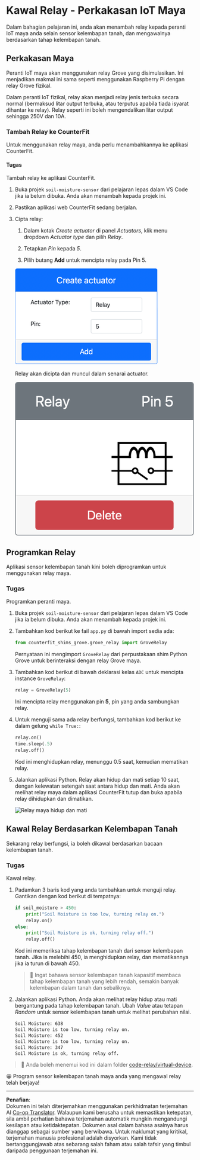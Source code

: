 <!--
CO_OP_TRANSLATOR_METADATA:
{
  "original_hash": "f8f541ee945545017a51aaf309aa37c3",
  "translation_date": "2025-08-28T01:54:59+00:00",
  "source_file": "2-farm/lessons/3-automated-plant-watering/virtual-device-relay.md",
  "language_code": "ms"
}
-->
# Kawal Relay - Perkakasan IoT Maya

Dalam bahagian pelajaran ini, anda akan menambah relay kepada peranti IoT maya anda selain sensor kelembapan tanah, dan mengawalnya berdasarkan tahap kelembapan tanah.

## Perkakasan Maya

Peranti IoT maya akan menggunakan relay Grove yang disimulasikan. Ini menjadikan makmal ini sama seperti menggunakan Raspberry Pi dengan relay Grove fizikal.

Dalam peranti IoT fizikal, relay akan menjadi relay jenis terbuka secara normal (bermaksud litar output terbuka, atau terputus apabila tiada isyarat dihantar ke relay). Relay seperti ini boleh mengendalikan litar output sehingga 250V dan 10A.

### Tambah Relay ke CounterFit

Untuk menggunakan relay maya, anda perlu menambahkannya ke aplikasi CounterFit.

#### Tugas

Tambah relay ke aplikasi CounterFit.

1. Buka projek `soil-moisture-sensor` dari pelajaran lepas dalam VS Code jika ia belum dibuka. Anda akan menambah kepada projek ini.

1. Pastikan aplikasi web CounterFit sedang berjalan.

1. Cipta relay:

    1. Dalam kotak *Create actuator* di panel *Actuators*, klik menu dropdown *Actuator type* dan pilih *Relay*.

    1. Tetapkan *Pin* kepada *5*.

    1. Pilih butang **Add** untuk mencipta relay pada Pin 5.

    ![Tetapan relay](../../../../../translated_images/counterfit-create-relay.fa7c40fd0f2f6afc33b35ea94fcb235085be4861e14e3fe6b9b7bcfc82d1c888.ms.png)

    Relay akan dicipta dan muncul dalam senarai actuator.

    ![Relay yang dicipta](../../../../../translated_images/counterfit-relay.bbf74c1dbdc8b9acd983367fcbd06703a402aefef6af54ddb28e11307ba8a12c.ms.png)

## Programkan Relay

Aplikasi sensor kelembapan tanah kini boleh diprogramkan untuk menggunakan relay maya.

### Tugas

Programkan peranti maya.

1. Buka projek `soil-moisture-sensor` dari pelajaran lepas dalam VS Code jika ia belum dibuka. Anda akan menambah kepada projek ini.

1. Tambahkan kod berikut ke fail `app.py` di bawah import sedia ada:

    ```python
    from counterfit_shims_grove.grove_relay import GroveRelay
    ```

    Pernyataan ini mengimport `GroveRelay` dari perpustakaan shim Python Grove untuk berinteraksi dengan relay Grove maya.

1. Tambahkan kod berikut di bawah deklarasi kelas `ADC` untuk mencipta instance `GroveRelay`:

    ```python
    relay = GroveRelay(5)
    ```

    Ini mencipta relay menggunakan pin **5**, pin yang anda sambungkan relay.

1. Untuk menguji sama ada relay berfungsi, tambahkan kod berikut ke dalam gelung `while True:`:

    ```python
    relay.on()
    time.sleep(.5)
    relay.off()
    ```

    Kod ini menghidupkan relay, menunggu 0.5 saat, kemudian mematikan relay.

1. Jalankan aplikasi Python. Relay akan hidup dan mati setiap 10 saat, dengan kelewatan setengah saat antara hidup dan mati. Anda akan melihat relay maya dalam aplikasi CounterFit tutup dan buka apabila relay dihidupkan dan dimatikan.

    ![Relay maya hidup dan mati](../../../../../images/virtual-relay-turn-on-off.gif)

## Kawal Relay Berdasarkan Kelembapan Tanah

Sekarang relay berfungsi, ia boleh dikawal berdasarkan bacaan kelembapan tanah.

### Tugas

Kawal relay.

1. Padamkan 3 baris kod yang anda tambahkan untuk menguji relay. Gantikan dengan kod berikut di tempatnya:

    ```python
    if soil_moisture > 450:
        print("Soil Moisture is too low, turning relay on.")
        relay.on()
    else:
        print("Soil Moisture is ok, turning relay off.")
        relay.off()
    ```

    Kod ini memeriksa tahap kelembapan tanah dari sensor kelembapan tanah. Jika ia melebihi 450, ia menghidupkan relay, dan mematikannya jika ia turun di bawah 450.

    > 💁 Ingat bahawa sensor kelembapan tanah kapasitif membaca tahap kelembapan tanah yang lebih rendah, semakin banyak kelembapan dalam tanah dan sebaliknya.

1. Jalankan aplikasi Python. Anda akan melihat relay hidup atau mati bergantung pada tahap kelembapan tanah. Ubah *Value* atau tetapan *Random* untuk sensor kelembapan tanah untuk melihat perubahan nilai.

    ```output
    Soil Moisture: 638
    Soil Moisture is too low, turning relay on.
    Soil Moisture: 452
    Soil Moisture is too low, turning relay on.
    Soil Moisture: 347
    Soil Moisture is ok, turning relay off.
    ```

> 💁 Anda boleh menemui kod ini dalam folder [code-relay/virtual-device](../../../../../2-farm/lessons/3-automated-plant-watering/code-relay/virtual-device).

😀 Program sensor kelembapan tanah maya anda yang mengawal relay telah berjaya!

---

**Penafian**:  
Dokumen ini telah diterjemahkan menggunakan perkhidmatan terjemahan AI [Co-op Translator](https://github.com/Azure/co-op-translator). Walaupun kami berusaha untuk memastikan ketepatan, sila ambil perhatian bahawa terjemahan automatik mungkin mengandungi kesilapan atau ketidaktepatan. Dokumen asal dalam bahasa asalnya harus dianggap sebagai sumber yang berwibawa. Untuk maklumat yang kritikal, terjemahan manusia profesional adalah disyorkan. Kami tidak bertanggungjawab atas sebarang salah faham atau salah tafsir yang timbul daripada penggunaan terjemahan ini.